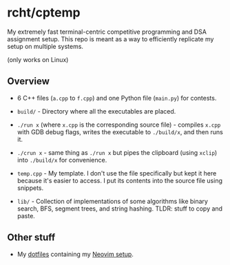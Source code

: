 # rcht/cptemp

My extremely fast terminal-centric competitive programming and DSA assignment setup. This repo is meant as a way to efficiently replicate my setup on multiple systems.

(only works on Linux)

## Overview

- 6 C++ files (`a.cpp` to `f.cpp`) and one Python file (`main.py`) for contests. 

- `build/` - Directory where all the executables are placed.

- `./run x` (where `x.cpp` is the corresponding source file) - compiles `x.cpp` with GDB debug flags, writes the executable to `./build/x`, and then runs it.

- `./crun x` - same thing as `./run x` but pipes the clipboard (using `xclip`) into `./build/x` for convenience.

- `temp.cpp` - My template. I don't use the file specifically but kept it here because it's easier to access. I put its contents into the source file using snippets.

- `lib/` - Collection of implementations of some algorithms like binary search, BFS, segment trees, and string hashing. TLDR: stuff to copy and paste.

## Other stuff

- My [dotfiles](https://github.com/rcht/dotfiles) containing my [Neovim setup](https://github.com/rcht/dotfiles/tree/master/.config/nvim).
